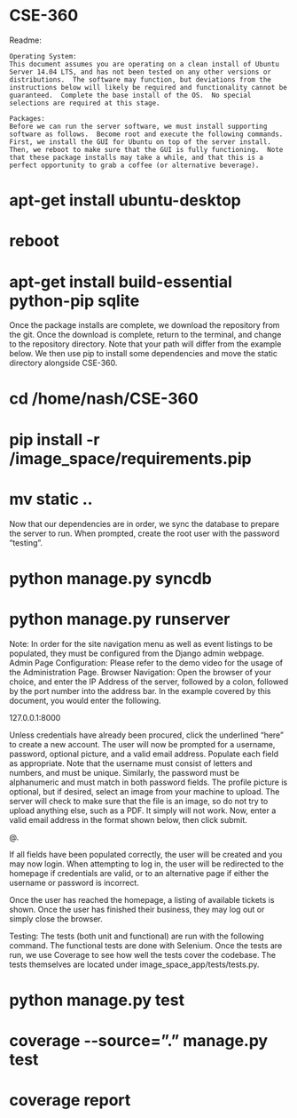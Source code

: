 CSE-360
=======
Readme:

    Operating System:
    This document assumes you are operating on a clean install of Ubuntu Server 14.04 LTS, and has not been tested on any other versions or distributions.  The software may function, but deviations from the instructions below will likely be required and functionality cannot be guaranteed.  Complete the base install of the OS.  No special selections are required at this stage.

    Packages:
    Before we can run the server software, we must install supporting software as follows.  Become root and execute the following commands.  First, we install the GUI for Ubuntu on top of the server install.  Then, we reboot to make sure that the GUI is fully functioning.  Note that these package installs may take a while, and that this is a perfect opportunity to grab a coffee (or alternative beverage).

# apt-get install ubuntu-desktop
# reboot
# apt-get install build-essential python-pip sqlite

Once the package installs are complete, we download the repository from the git.  Once the download is complete, return to the terminal, and change to the repository directory.  Note that your path will differ from the example below.  We then use pip to install some dependencies and move the static directory alongside CSE-360.

# cd /home/nash/CSE-360
# pip install -r /image_space/requirements.pip
# mv static ..

Now that our dependencies are in order, we sync the database to prepare the server to run.  When prompted, create the root user with the password “testing”.
# python manage.py syncdb
# python manage.py runserver

Note:  In order for the site navigation menu as well as event listings to be populated, they must be configured from the Django admin webpage.
    Admin Page Configuration:
        Please refer to the demo video for the usage of the Administration Page.
    Browser Navigation:
        Open the browser of your choice, and enter the IP Address of the server, followed by a colon, followed by the port number into the address bar.  In the example covered by this document, you would enter the following.

127.0.0.1:8000

Unless credentials have already been procured, click the underlined “here” to create a new account.  The user will now be prompted for a username, password, optional picture, and a valid email address.  Populate each field as appropriate.  Note that the username must consist of letters and numbers, and must be unique.  Similarly, the password must be alphanumeric and must match in both password fields.  The profile picture is optional, but if desired, select an image from your machine to upload.  The server will check to make sure that the file is an image, so do not try to upload anything else, such as a PDF.  It simply will not work.  Now, enter a valid email address in the format shown below, then click submit.

<NAME>@<DOMAIN>.<EXTENSION>

If all fields have been populated correctly, the user will be created and you may now login.  When attempting to log in, the user will be redirected to the homepage if credentials are valid, or to an alternative page if either the username or password is incorrect.

Once the user has reached the homepage, a listing of available tickets is shown.  Once the user has finished their business, they may log out or simply close the browser.

    



Testing:
        The tests (both unit and functional) are run with the following command.  The functional tests are done with Selenium.  Once the tests are run, we use Coverage to see how well the tests cover the codebase.  The tests themselves are located under image_space_app/tests/tests.py.
# python manage.py test
# coverage --source=”.” manage.py test
# coverage report
